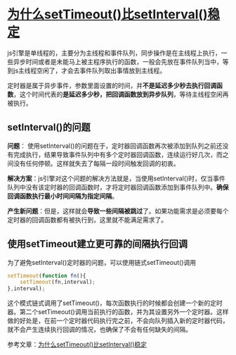 # [为什么setTimeout()比setInterval()稳定](https://github.com/Twlig/issuesBlog/issues/73)

js引擎是单线程的，主要分为主线程和事件队列，同步操作是在主线程上执行，一些异步时间或者是未能马上被主程序执行的函数，一般会先放在事件队列当中，等到js主线程空闲了，才会去事件队列取出事情放到主线程。



定时器是属于异步事件，参数里面设置的时间，并**不是延迟多少秒去执行回调函数**，这个时间代表的**是延迟多少秒，把回调函数放到异步队列**，等待主线程空闲再被执行。



## setInterval()的问题 

**问题**： 使用setInterval()的问题在于，定时器回调函数再次被添加到队列之前还没有完成执行，结果导致事件队列中有多个定时器回调函数，连续运行好几次，而之间没有任何停顿。这样就失去了每隔一段时间触发回调的初衷。



**解决方案**：js引擎对这个问题的解决方法就是，当使用setInterval()时，仅当事件队列中没有该定时器的回调函数时，才将定时器回调函数添加到事件队列中。**确保回调函数执行最小时间间隔为指定间隔**。



**产生新问题**：但是，这样就会**导致一些间隔被跳过**了。如果功能需求是必须要每个定时器的回调函数都有被执行到，这里就不能满足需求了。



## 使用setTimeout建立更可靠的间隔执行回调

为了避免setInterval()定时器的问题，可以使用链式setTimeout()调用

```javascript
setTimeout(function fn(){
    setTimeout(fn,interval);
},interval);
```

这个模式链式调用了setTimeout()，每次函数执行的时候都会创建一个新的定时器。第二个setTimeout()调用当前执行的函数，并为其设置另外一个定时器。这样做的好处是，在前一个定时器代码执行完之前，不会向队列插入新的定时器代码，就不会产生连续执行回调的情况，也确保了不会有任何缺失的间隔。



参考文章：[为什么setTimeout()比setInterval()稳定](https://blog.csdn.net/chiuwingyan/article/details/80322289?utm_source=blogxgwz0)